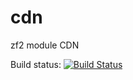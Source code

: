 cdn
===

zf2 module CDN

Build status: [![Build Status](https://secure.travis-ci.org/necromant2005/cdn.png?branch=master)](https://travis-ci.org/necromant2005/cdn)

